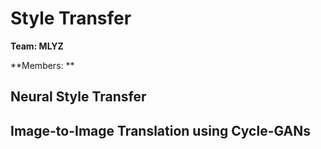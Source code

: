 # Style Transfer

**Team: MLYZ**

**Members: **

## Neural Style Transfer

## Image-to-Image Translation using Cycle-GANs
